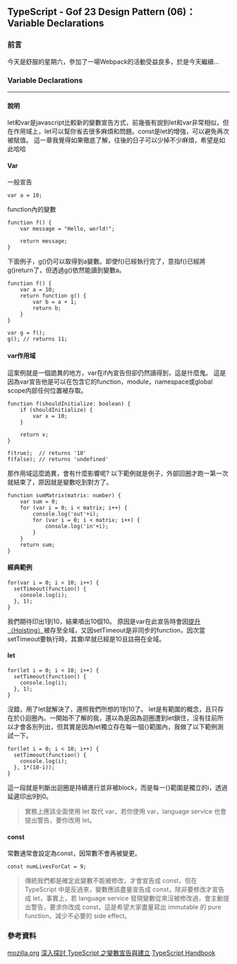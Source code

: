 ## TypeScript - Gof 23 Design Pattern (06)：Variable Declarations
### 前言
今天是舒服的星期六，參加了一場Webpack的活動受益良多，於是今天繼續...

### Variable Declarations
---
#### 說明
let和var是javascript比較新的變數宣告方式，前幾張有說到let和var非常相似，但在作用域上，let可以幫你省去很多麻煩和問題。const是let的增強，可以避免再次被賦值。
這一章我覺得如果徹底了解，往後的日子可以少掉不少麻煩，希望是如此哈哈

#### Var
一般宣告
```
var a = 10;
```

function內的變數
```
function f() {
    var message = "Hello, world!";

    return message;
}
```

下面例子，g()仍可以取得到a變數。即使f()已經執行完了，意指f()已經將g()return了，但透過g()依然能讀到變數a。
```
function f() {
    var a = 10;
    return function g() {
        var b = a + 1;
        return b;
    }
}

var g = f();
g(); // returns 11;
```

#### var作用域
這案例就是一個詭異的地方，var在if內宣告但卻仍然讀得到，這是什麼鬼。
這是因為var宣告他是可以在包含它的function，module，namespace或global scope内部任何位置被存取。
```
function f(shouldInitialize: boolean) {
    if (shouldInitialize) {
        var x = 10;
    }

    return x;
}

f(true);  // returns '10'
f(false); // returns 'undefined'
```
那作用域這麼詭異，會有什麼影響呢?
以下範例就是例子，外部回圈才跑一第一次就結束了，原因就是變數吃到對方了。
```
function sumMatrix(matrix: number) {
    var sum = 0;
    for (var i = 0; i < matrix; i++) {
        console.log('out'+i);
        for (var i = 0; i < matrix; i++) {
            console.log('in'+i);
        }
    }
    return sum;
}
```
#### 經典範例
```
for(var i = 0; i < 10; i++) {
  setTimeout(function() {
    console.log(i);
  }, 1);
}
```
我們期待印出1到10，結果噴出10個10。
原因是var在此宣告時會因[提升（Hoisting）](https://developer.mozilla.org/zh-TW/docs/Glossary/Hoisting)被存至全域，又因setTimeout是非同步的function，因次當setTimeout要執行時，其實i早就已經是10且註冊在全域。

#### let
```
for(let i = 0; i < 10; i++) {
  setTimeout(function() {
    console.log(i);
  }, 1);
}
```
沒錯，用了let就解決了，遵照我們所想的1到10了。
let是有範圍的概念，且只存在於{}迴圈內。一開始不了解的我，還以為是因為迴圈遭到let鎖住，沒有往前所以才會各別列出，但其實是因為let獨立存在每一個{}範圍內，我做了以下範例測試一下。
```
for(let i = 0; i < 10; i++) {
  setTimeout(function() {
    console.log(i);
  }, 1*(10-i));
}
```
這一段就是判斷出迴圈是持續進行並非被block，而是每一{}範圍是獨立的i，透過延遲印出9到0。
> 實務上應該全面使用 let 取代 var，若你使用 var，language service 也會提出警告，要你改用 let。

#### const
常數通常會設定為const，因常數不會再被變更。
```
const numLivesForCat = 9;
```

>傳統我們都是確定此變數不能被修改，才會宣告成 const，但在 TypeScript 中是反過來，變數應該盡量宣告成 const，除非要修改才宣告成 let，事實上，若 language service 發現變數從來沒被修改過，會主動提出警告，要求你改成 const，這是希望大家盡量寫出 immutable 的 pure function，減少不必要的 side effect。

### 參考資料

[mozilla.org](https://developer.mozilla.org/zh-TW/docs/Glossary/Hoisting)
[深入探討 TypeScript 之變數宣告與建立](https://oomusou.io/typescript/variable/)
[TypeScript Handbook](https://www.typescriptlang.org/docs/handbook/variable-declarations.html)
